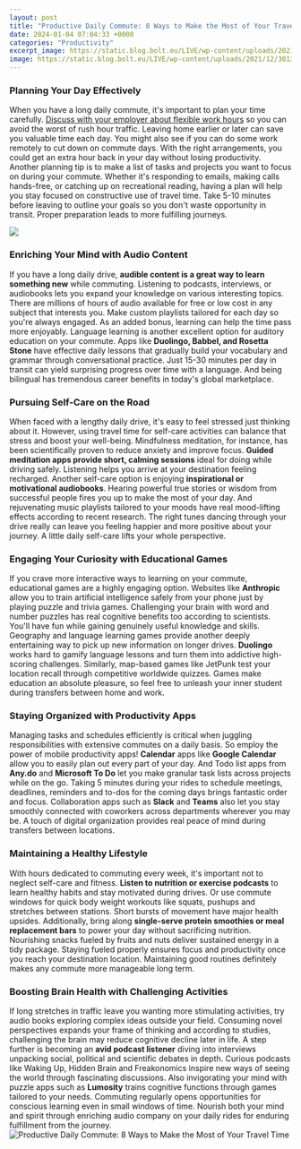 ```yaml
---
layout: post
title: "Productive Daily Commute: 8 Ways to Make the Most of Your Travel Time"
date: 2024-01-04 07:04:33 +0000
categories: "Productivity"
excerpt_image: https://static.blog.bolt.eu/LIVE/wp-content/uploads/2021/12/30134545/1200x628_productive-commute-1024x536.jpg
image: https://static.blog.bolt.eu/LIVE/wp-content/uploads/2021/12/30134545/1200x628_productive-commute-1024x536.jpg
---
```


### Planning Your Day Effectively
When you have a long daily commute, it's important to plan your time carefully. [Discuss with your employer about flexible work hours](https://travelokla.github.io/2024-01-08-l-importance-de-construire-des-autoroutes-reliant-le-vietnam-et-le-laos/) so you can avoid the worst of rush hour traffic. Leaving home earlier or later can save you valuable time each day. You might also see if you can do some work remotely to cut down on commute days. With the right arrangements, you could get an extra hour back in your day without losing productivity.
Another planning tip is to make a list of tasks and projects you want to focus on during your commute. Whether it's responding to emails, making calls hands-free, or catching up on recreational reading, having a plan will help you stay focused on constructive use of travel time. Take 5-10 minutes before leaving to outline your goals so you don't waste opportunity in transit. Proper preparation leads to more fulfilling journeys.

![](https://blog.springworks.in/wp-content/uploads/2019/12/How-to-Make-Your-Commute-Productive-1-614x1536.jpg)
### Enriching Your Mind with Audio Content  
If you have a long daily drive, **audible content is a great way to learn something new** while commuting. Listening to podcasts, interviews, or audiobooks lets you expand your knowledge on various interesting topics. There are millions of hours of audio available for free or low cost in any subject that interests you. Make custom playlists tailored for each day so you're always engaged. As an added bonus, learning can help the time pass more enjoyably.
Language learning is another excellent option for auditory education on your commute. Apps like **Duolingo, Babbel, and Rosetta Stone** have effective daily lessons that gradually build your vocabulary and grammar through conversational practice. Just 15-30 minutes per day in transit can yield surprising progress over time with a language. And being bilingual has tremendous career benefits in today's global marketplace.
### Pursuing Self-Care on the Road
When faced with a lengthy daily drive, it's easy to feel stressed just thinking about it. However, using travel time for self-care activities can balance that stress and boost your well-being. Mindfulness meditation, for instance, has been scientifically proven to reduce anxiety and improve focus. **Guided meditation apps provide short, calming sessions** ideal for doing while driving safely. Listening helps you arrive at your destination feeling recharged.
Another self-care option is enjoying **inspirational or motivational audiobooks**. Hearing powerful true stories or wisdom from successful people fires you up to make the most of your day. And rejuvenating music playlists tailored to your moods have real mood-lifting effects according to recent research. The right tunes dancing through your drive really can leave you feeling happier and more positive about your journey. A little daily self-care lifts your whole perspective.
### Engaging Your Curiosity with Educational Games
If you crave more interactive ways to learning on your commute, educational games are a highly engaging option. Websites like **Anthropic** allow you to train artificial intelligence safely from your phone just by playing puzzle and trivia games. Challenging your brain with word and number puzzles has real cognitive benefits too according to scientists. You'll have fun while gaining genuinely useful knowledge and skills.
Geography and language learning games provide another deeply entertaining way to pick up new information on longer drives. **Duolingo** works hard to gamify language lessons and turn them into addictive high-scoring challenges. Similarly, map-based games like JetPunk test your location recall through competitive worldwide quizzes. Games make education an absolute pleasure, so feel free to unleash your inner student during transfers between home and work.
### Staying Organized with Productivity Apps 
Managing tasks and schedules efficiently is critical when juggling responsibilities with extensive commutes on a daily basis. So employ the power of mobile productivity apps! **Calendar** apps like **Google Calendar** allow you to easily plan out every part of your day. And Todo list apps from **Any.do** and **Microsoft To Do** let you make granular task lists across projects while on the go. 
Taking 5 minutes during your rides to schedule meetings, deadlines, reminders and to-dos for the coming days brings fantastic order and focus. Collaboration apps such as **Slack** and **Teams** also let you stay smoothly connected with coworkers across departments wherever you may be. A touch of digital organization provides real peace of mind during transfers between locations.
### Maintaining a Healthy Lifestyle 
With hours dedicated to commuting every week, it's important not to neglect self-care and fitness. **Listen to nutrition or exercise podcasts** to learn healthy habits and stay motivated during drives. Or use commute windows for quick body weight workouts like squats, pushups and stretches between stations. Short bursts of movement have major health upsides. 
Additionally, bring along **single-serve protein smoothies or meal replacement bars** to power your day without sacrificing nutrition. Nourishing snacks fueled by fruits and nuts deliver sustained energy in a tidy package. Staying fueled properly ensures focus and productivity once you reach your destination location. Maintaining good routines definitely makes any commute more manageable long term.
### Boosting Brain Health with Challenging Activities   
If long stretches in traffic leave you wanting more stimulating activities, try audio books exploring complex ideas outside your field. Consuming novel perspectives expands your frame of thinking and according to studies, challenging the brain may reduce cognitive decline later in life. 
A step further is becoming an **avid podcast listener** diving into interviews unpacking social, political and scientific debates in depth. Curious podcasts like Waking Up, Hidden Brain and Freakonomics inspire new ways of seeing the world through fascinating discussions. Also invigorating your mind with puzzle apps such as **Lumosity** trains cognitive functions through games tailored to your needs.
Commuting regularly opens opportunities for conscious learning even in small windows of time. Nourish both your mind and spirit through enriching audio company on your daily rides for enduring fulfillment from the journey.
![Productive Daily Commute: 8 Ways to Make the Most of Your Travel Time](https://static.blog.bolt.eu/LIVE/wp-content/uploads/2021/12/30134545/1200x628_productive-commute-1024x536.jpg)